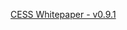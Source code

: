 [CESS Whitepaper - v0.9.1]([../assets/whitepaper/cess-whitepaper-v0.9.pdf](https://github.com/CESSProject/Whitepaper/blob/main/cess-whitepaper-v0.9.1.pdf))
